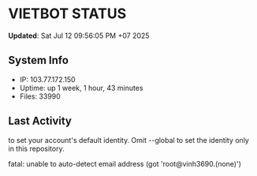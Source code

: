# VIETBOT STATUS
**Updated**: Sat Jul 12 09:56:05 PM +07 2025

## System Info
- IP: 103.77.172.150
- Uptime: up 1 week, 1 hour, 43 minutes
- Files: 33990

## Last Activity

to set your account's default identity.
Omit --global to set the identity only in this repository.

fatal: unable to auto-detect email address (got 'root@vinh3690.(none)')
